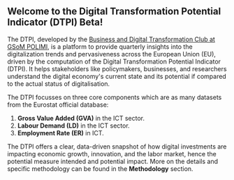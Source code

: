## Welcome to the Digital Transformation Potential Indicator (DTPI) Beta!

The DTPI, developed by the [Business and Digital Transformation Club at GSoM POLIMI](https://bit.ly/bndtclub), is a platform to provide quarterly insights into the digitalization trends and pervasiveness across the European Union (EU), driven by the computation of the Digital Transformation Potential Indicator (DTPI). It helps stakeholders like policymakers, businesses, and researchers understand the digital economy's current state and its potential if compared to the actual status of digitalisation.

The DTPI focusses on three core components which are as many datasets from the Eurostat official database:
1. **Gross Value Added (GVA)** in the ICT sector.
2. **Labour Demand (LD)** in the ICT sector. 
3. **Employment Rate (ER)** in ICT.

The DTPI offers a clear, data-driven snapshot of how digital investments are impacting economic growth, innovation, and the labor market, hence the potential measure intended and potential impact. More on the details and specific methodology can be found in the __Methodology__ section.
